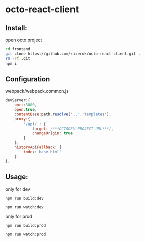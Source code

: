 octo-react-client
===================


Install:
-------------------
open octo project
```sh
cd frontend
git clone https://github.com/rizerok/octo-react-client.git .
rm -rf .git
npm i
```

Configuration
-------------------
webpack/webpack.common.js
```javascript
devServer:{
    port:3000,
    open:true,
    contentBase:path.resolve('..','templates'),
    proxy:{
        '/api/': {
            target: /***OCTODEV PROJECT URL***/,
            changeOrigin: true
        }
    },
    historyApiFallback: {
        index:'base.html'
    }
},
````


Usage:
-------------------
only for dev

```npm run build:dev```

```npm run watch:dev```

only for prod

```npm run build:prod```

```npm run watch:prod```